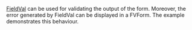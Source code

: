 [FieldVal](/docs/fieldval) can be used for validating the output of the form. Moreover, the error generated by FieldVal can be displayed in a FVForm. The example demonstrates this behaviour.